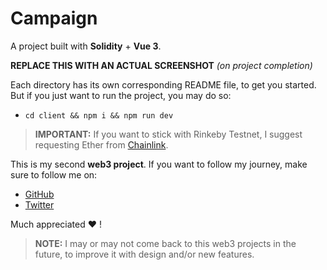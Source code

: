 # Campaign

A project built with **Solidity** + **Vue 3**.

**REPLACE THIS WITH AN ACTUAL SCREENSHOT** _(on project completion)_

Each directory has its own corresponding README file, to get you started. But if you just want to run the project, you may do so:

- `cd client && npm i && npm run dev`

> **IMPORTANT:** If you want to stick with Rinkeby Testnet, I suggest requesting Ether from [Chainlink](https://faucets.chain.link/rinkeby).

This is my second **web3 project**. If you want to follow my journey, make sure to follow me on:

- [GitHub](https://github.com/dvlden/)
- [Twitter](https://twitter.com/dvlden)

Much appreciated :heart: !

> **NOTE:** I may or may not come back to this web3 projects in the future, to improve it with design and/or new features.
